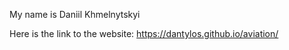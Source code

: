 My name is Daniil Khmelnytskyi

Here is the link to the website: https://dantylos.github.io/aviation/
